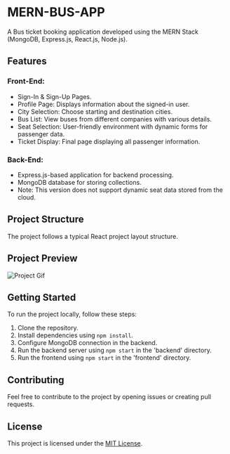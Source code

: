 # MERN-BUS-APP

A Bus ticket booking application developed using the MERN Stack (MongoDB, Express.js, React.js, Node.js).

## Features

### Front-End:
- Sign-In & Sign-Up Pages.
- Profile Page: Displays information about the signed-in user.
- City Selection: Choose starting and destination cities.
- Bus List: View buses from different companies with various details.
- Seat Selection: User-friendly environment with dynamic forms for passenger data.
- Ticket Display: Final page displaying all passenger information.

### Back-End:
- Express.js-based application for backend processing.
- MongoDB database for storing collections.
- Note: This version does not support dynamic seat data stored from the cloud.

## Project Structure

The project follows a typical React project layout structure.

## Project Preview

![Project Gif](link_to_your_project_gif.gif)

## Getting Started

To run the project locally, follow these steps:

1. Clone the repository.
2. Install dependencies using `npm install`.
3. Configure MongoDB connection in the backend.
4. Run the backend server using `npm start` in the 'backend' directory.
5. Run the frontend using `npm start` in the 'frontend' directory.

## Contributing

Feel free to contribute to the project by opening issues or creating pull requests.

## License

This project is licensed under the [MIT License](LICENSE).

